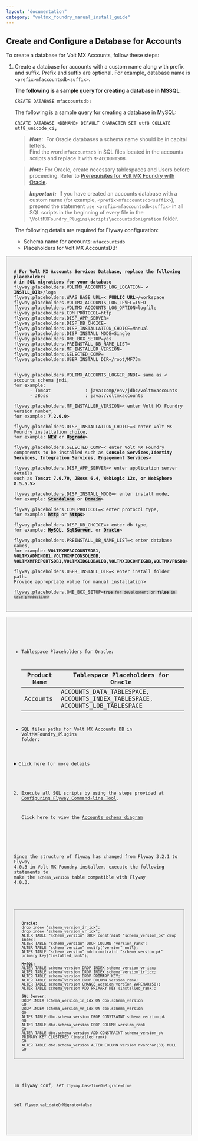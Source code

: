 ```yaml
---
layout: "documentation"
category: "voltmx_foundry_manual_install_guide"
---
```

                              

Create and Configure a Database for Accounts
--------------------------------------------

To create a database for Volt MX Accounts, follow these steps:

1.  Create a database for accounts with a custom name along with prefix and suffix. Prefix and suffix are optional. For example, database name is `<prefix>mfaccountsdb<suffix>`.
    
    **The following is a sample query for creating a database in MSSQL**:
    
     ```CREATE DATABASE mfaccountsdb;```
    
    The following is a sample query for creating a database in MySQL:
    
    ```CREATE DATABASE <DBNAME> DEFAULT CHARACTER SET utf8 COLLATE utf8_unicode_ci;```
    
    > **_Note:_**  For Oracle databases a schema name should be in capital letters.  
       Find the word `mfaccountsdb` in SQL files located in the accounts scripts and replace it with `MFACCOUNTSDB`.
    
    > **_Note:_** For Oracle, create necessary tablespaces and Users before proceeding. Refer to [Prerequisites for Volt MX Foundry with Oracle](Database_Prerequsites.html#prerequisites-for-volt-mx-foundry-with-oracle).
    
    > **_Important:_**  If you have created an accounts database with a custom name (for example, `<prefix>mfaccountsdb<suffix>`), prepend the statement `use <prefix>mfaccountsdb<suffix>` in all SQL scripts in the beginning of every file in the `\VoltMXFoundry_Plugins\scripts\accountsdbmigration` folder.
    
    The following details are required for Flyway configuration:
    
    *   Schema name for accounts: `mfaccountsdb`
    *   Placeholders for Volt MX AccountsDB:

<pre>
<code style="display:block;background-color:#eee;border: 1px solid #999;padding: 20px;">
<strong># For Volt MX Accounts Services Database, replace the following placeholders</strong>
<strong># in SQL migrations for your database</strong>
flyway.placeholders.VOLTMX_ACCOUNTS_LOG_LOCATION= <strong>< INSTLL_DIR></strong>/logs
flyway.placeholders.WAAS_BASE_URL=<strong>< PUBLIC_URL></strong>/workspace
flyway.placeholders.VOLTMX_ACCOUNTS_LOG_LEVEL=INFO
flyway.placeholders.VOLTMX_ACCOUNTS_LOG_OPTION=logfile
flyway.placeholders.COM_PROTOCOL=http
flyway.placeholders.DISP_APP_SERVER=
flyway.placeholders.DISP_DB_CHOICE=
flyway.placeholders.DISP_INSTALLATION_CHOICE=Manual
flyway.placeholders.DISP_INSTALL_MODE=Single
flyway.placeholders.ONE_BOX_SETUP=yes
flyway.placeholders.PREINSTALL_DB_NAME_LIST=
flyway.placeholders.MF_INSTALLER_VERSION=
flyway.placeholders.SELECTED_COMP=
flyway.placeholders.USER_INSTALL_DIR=/root/MF73m
        

flyway.placeholders.VOLTMX_ACCOUNTS_LOGGER_JNDI= same as < accounts schema jndi, 
for example: 
      - Tomcat             : java:comp/env/jdbc/voltmxaccounts
      - JBoss              : java:/voltmxaccounts
        
flyway.placeholders.MF_INSTALLER_VERSION=< enter Volt MX Foundry version number,
for example: <strong>7.2.0.0</strong>>
        
flyway.placeholders.DISP_INSTALLATION_CHOICE=< enter Volt MX Foundry installation choice, 
for example: <mark style="background:lightgrey"><strong>NEW</strong></mark> or <mark style="background:lightgrey"><strong>Upgrade</strong></mark>>
        
flyway.placeholders.SELECTED_COMP=< enter Volt MX Foundry components to be installed such as <strong>Console Services,Identity Services, Integration Services, Engagement Services</strong>>
        
flyway.placeholders.DISP_APP_SERVER=< enter application server details 
such as <strong>Tomcat 7.0.70, JBoss 6.4, WebLogic 12c, or WebSphere 8.5.5.5</strong>>
        
flyway.placeholders.DISP_INSTALL_MODE=< enter install mode, 
for example: <mark style="background:lightgrey"><strong>Standalone</strong></mark> or <mark style="background:lightgrey"><strong>Domain</strong></mark>>
        
flyway.placeholders.COM_PROTOCOL=< enter protocol type, 
for example: <mark style="background:lightgrey"><strong>http</strong></mark> or <mark style="background:lightgrey"><strong>https</strong></mark>>
        
flyway.placeholders.DISP_DB_CHOICE=< enter db type, 
for example: <mark style="background:lightgrey"><strong>MySQL</strong></mark>, <mark style="background:lightgrey"><strong>SqlServer</strong></mark>, or <mark style="background:lightgrey"><strong>Oracle</strong></mark>>
        
flyway.placeholders.PREINSTALL_DB_NAME_LIST=< enter database names, 
for example: <strong>VOLTMXMFACCOUNTSDB1, VOLTMXADMINDB1,VOLTMXMFCONSOLEDB,
VOLTMXMFREPORTSDB1,VOLTMXIDGLOBALDB,VOLTMXIDCONFIGDB,VOLTMXVPNSDB</strong>>
        
flyway.placeholders.USER_INSTALL_DIR=< enter install folder path. 
Provide appropriate value for manual installation>
        
flyway.placeholders.ONE_BOX_SETUP=<code enter the choice for one node setup 
such as <mark style="background:lightgrey"><strong>true</strong></mark> for development or <mark style="background:lightgrey"><strong>false</strong></mark> in case production>
</code>
</pre>


*   Tablespace Placeholders for Oracle:

    | Product Name | Tablespace Placeholders for Oracle |
    | --- | --- |
    | Accounts | ACCOUNTS\_DATA\_TABLESPACE, ACCOUNTS\_INDEX\_TABLESPACE, ACCOUNTS\_LOB\_TABLESPACE |
        

*   SQL files paths for Volt MX Accounts DB in VoltMXFoundry\_Plugins folder:
        
<details close markdown="block"><summary>Click here for more details</summary>
<table>
<tr>
<th>Path for SQL files in the QuantumFabric_Plugins folder</th>
<th>Database</th>
<th>Component</th>
</tr>
<tr>
<td>\VoltMXFoundry_Plugins\scripts\accountsdbmigration</td>
<td>MySQL</td>
<td rowspan=3>Accounts</td>
</tr>
<tr>
<td>\VoltMXFoundry_Plugins\scripts\migrations-accounts-oracle</td>
<td>Oracle</td>
</tr>
<tr>
<td>\VoltMXFoundry_Plugins\scripts\migrations-accounts-sqlserver</td>
<td>SQL Server</td>
</tr>
</table>
</details>


2.  Execute all SQL scripts by using the steps provided at [Configuring Flyway Command-line Tool](FlywayNew.html).
    
    Click here to view the [Accounts schema diagram](Resources/Images/accounts.png)


    <!-- Click here to view the [Accounts schema diagram](http://docs.voltmx.com/8_x_PDFs/MFSchema_Diagrams/accounts.png) -->
    

Since the structure of flyway has changed from Flyway 3.2.1 to Flyway 4.0.3 in Volt MX Foundry installer, execute the following statements to make the `schema_version` table compatible with Flyway 4.0.3.

<!-- {% highlight VoltMx %}

{% endhighlight %} -->

<pre>
<code style="display: block;background-color: #eee;border: 1px solid #999;padding: 20px;">
<strong>Oracle:</strong>  
drop index "schema_version_ir_idx";  
drop index "schema_version_vr_idx";  
ALTER TABLE "schema_version" DROP constraint "schema_version_pk" drop index;  
ALTER TABLE "schema_version" DROP COLUMN "version_rank";  
ALTER TABLE "schema_version" modify("version" null);  
ALTER TABLE "schema_version" add constraint "schema_version_pk" primary key("installed_rank");  
  
<strong>MySQL:</strong>  
ALTER TABLE schema_version DROP INDEX schema_version_vr_idx;  
ALTER TABLE schema_version DROP INDEX schema_version_ir_idx;  
ALTER TABLE schema_version DROP PRIMARY KEY;  
ALTER TABLE schema_version DROP COLUMN version_rank;  
ALTER TABLE schema_version CHANGE version version VARCHAR(50);  
ALTER TABLE schema_version ADD PRIMARY KEY (installed_rank);  
  
<strong>SQL Server:</strong>  
DROP INDEX schema_version_ir_idx ON dbo.schema_version  
GO  
DROP INDEX schema_version_vr_idx ON dbo.schema_version  
GO  
ALTER TABLE dbo.schema_version DROP CONSTRAINT schema_version_pk  
GO  
ALTER TABLE dbo.schema_version DROP COLUMN version_rank  
GO  
ALTER TABLE dbo.schema_version ADD CONSTRAINT schema_version_pk PRIMARY KEY CLUSTERED (installed_rank)  
GO  
ALTER TABLE dbo.schema_version ALTER COLUMN version nvarchar(50) NULL  
GO
</code>
</pre>


In flyway conf, set `flyway.baselineOnMigrate=true`

set `flyway.validateOnMigrate=false`
